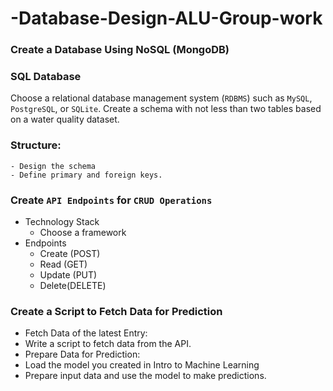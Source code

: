# -Database-Design-ALU-Group-work


### Create a Database Using NoSQL (MongoDB)

### SQL Database
Choose a relational database management system (`RDBMS`) such as `MySQL`, `PostgreSQL`, or `SQLite`.
Create a schema with not less than two tables based on a water quality dataset.

### Structure:
    - Design the schema
    - Define primary and foreign keys.


### Create `API Endpoints` for `CRUD Operations`
- Technology Stack
    - Choose a framework
- Endpoints
    - Create (POST)
    - Read (GET)
    - Update (PUT)
    - Delete(DELETE)

### Create a Script to Fetch Data for Prediction
- Fetch Data of the latest Entry:
- Write a script to fetch data from the API.
- Prepare Data for Prediction:
- Load the model you created in Intro to Machine Learning
- Prepare input data and use the model to make predictions.

